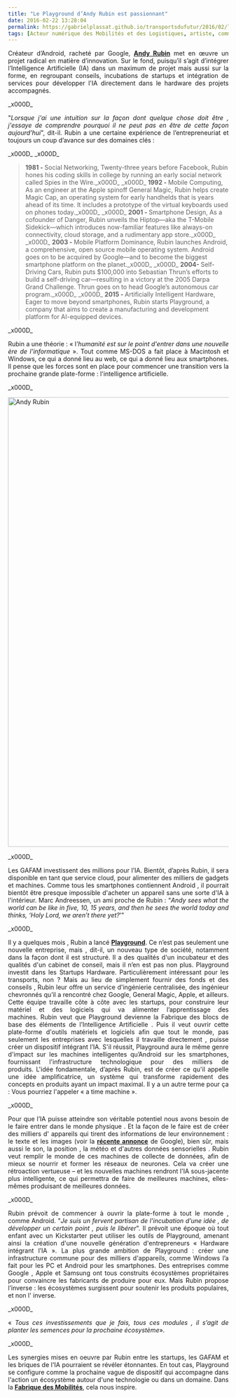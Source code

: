 ```yaml
---
title: "Le Playground d’Andy Rubin est passionnant"
date: 2016-02-22 13:28:04
permalink: https://gabrielplassat.github.io/transportsdufutur/2016/02/le-playground-dandy-rubin-est-passionnant.html
tags: [Acteur numérique des Mobilités et des Logistiques, artiste, communs, cygne noir, donnée data, Fabrique des mobilités, google, innovation, intelligence collective, internet des objets, open innovation, open source, plate-forme]
---
```


<p style="text-align: justify">Créateur d’Android, racheté par Google, <strong><a href="http://www.wired.com/2016/02/android-inventor-andy-rubin-playground-artificial-intelligence/">Andy Rubin</a></strong> met en œuvre un projet radical en matière d’innovation. Sur le fond, puisqu’il s’agit d’intégrer l’Intelligence Artificielle (IA) dans un maximum de projet mais aussi sur la forme, en regroupant conseils, incubations de startups et intégration de services pour développer l'IA directement dans le hardware des projets accompagnés.</p>_x000D_
<p style="text-align: justify">"<em>Lorsque j'ai une intuition sur la façon dont quelque chose doit être , j'essaye de comprendre pourquoi il ne peut pas en être de cette façon aujourd'hui</em>", dit-il. Rubin a une certaine expérience de l’entrepreneuriat et toujours un coup d’avance sur des domaines clés :</p>_x000D_
_x000D_
<blockquote><strong>1981 - </strong>Social Networking, Twenty-three years before Facebook, Rubin hones his coding skills in college by running an early social network called Spies in the Wire._x000D_
_x000D_
<strong>1992 - </strong>Mobile Computing, As an engineer at the Apple spinoff General Magic, Rubin helps create Magic Cap, an operating system for early handhelds that is years ahead of its time. It includes a prototype of the virtual keyboards used on phones today._x000D_
_x000D_
<strong>2001 - </strong>Smartphone Design, As a cofounder of Danger, Rubin unveils the Hiptop—aka the T-Mobile Sidekick—which introduces now-familiar features like always-on connectivity, cloud storage, and a rudimentary app store._x000D_
_x000D_
<strong>2003 - </strong>Mobile Platform Dominance, Rubin launches Android, a comprehensive, open source mobile operating system. Android goes on to be acquired by ­Google—and to become the biggest smartphone platform on the planet._x000D_
_x000D_
<strong>2004- </strong>Self-Driving Cars, Rubin puts $100,000 into Sebastian Thrun’s efforts to build a self-driving car—resulting in a victory at the 2005 Darpa Grand Challenge. Thrun goes on to head Google’s autonomous car program._x000D_
_x000D_
<strong>2015 - </strong>Artificially Intelligent Hardware, Eager to move beyond smartphones, Rubin starts Playground, a company that aims to create a manufacturing and development platform for AI-equipped devices.</blockquote>_x000D_
<p style="text-align: justify">Rubin a une théorie : « l<em>'humanité est sur le point d'entrer dans une nouvelle ère de l'informatique</em> ». Tout comme MS-DOS a fait place à Macintosh et Windows, ce qui a donné lieu au web, ce qui a donné lieu aux smartphones. Il pense que les forces sont en place pour commencer une transition vers la prochaine grande plate-forme : l'intelligence artificielle.</p>_x000D_
<p style="text-align: justify"><a href="http://transportsdufutur.ademe.fr/wp-content/uploads/sites/6/2016/02/playground_andy_rubin1.jpg"><img class="aligncenter wp-image-4152 size-large" src="http://transportsdufutur.ademe.fr/wp-content/uploads/sites/6/2016/02/playground_andy_rubin1-896x1024.jpg" alt="Andy Rubin" width="896" height="1024" /></a><!--more--></p>_x000D_
<p style="text-align: justify">Les GAFAM investissent des millions pour l’IA. Bientôt, d’après Rubin, il sera disponible en tant que service cloud, pour alimenter des milliers de gadgets et machines. Comme tous les smartphones contiennent Android , il pourrait bientôt être presque impossible d'acheter un appareil sans une sorte d'IA à l'intérieur. Marc Andreessen, un ami proche de Rubin : “<em>Andy sees what the world can be like in five, 10, 15 years, and then he sees the world today and thinks, ‘Holy Lord, we aren’t there yet?</em>’”</p>_x000D_
<p style="text-align: justify">Il y a quelques mois , Rubin a lancé <a href="http://playground.global/" target="_blank"><strong>Playground</strong></a>. Ce n’est pas seulement une nouvelle entreprise, mais , dit-il, un nouveau type de société, notamment dans la façon dont il est structuré. Il a des qualités d'un incubateur et des qualités d'un cabinet de conseil, mais il n’en est pas non plus. Playground investit dans les Startups Hardware. Particulièrement intéressant pour les transports, non ? Mais au lieu de simplement fournir des fonds et des conseils , Rubin leur offre un service d'ingénierie centralisée, des ingénieur chevronnés qu’il a rencontré chez Google, General Magic, Apple, et ailleurs. Cette équipe travaille côte à côte avec les startups, pour construire leur matériel et des logiciels qui va alimenter l’apprentissage des machines. Rubin veut que Playground devienne la Fabrique des blocs de base des éléments de l’Intelligence Artificielle . Puis il veut ouvrir cette plate-forme d'outils matériels et logiciels afin que tout le monde, pas seulement les entreprises avec lesquelles il travaille directement , puisse créer un dispositif intégrant l’IA. S'il réussit, Playground aura le même genre d'impact sur ​​les machines intelligentes qu’Android sur les smartphones, fournissant l'infrastructure technologique pour des milliers de produits. L'idée fondamentale, d’après Rubin, est de créer ce qu'il appelle une idée amplificatrice, un système qui transforme rapidement des concepts en produits ayant un impact maximal. Il y a un autre terme pour ça : Vous pourriez l'appeler « a time machine ».</p>_x000D_
<p style="text-align: justify">Pour que l’IA puisse atteindre son véritable potentiel nous avons besoin de le faire entrer dans le monde physique . Et la façon de le faire est de créer des milliers d' appareils qui tirent des informations de leur environnement : le texte et les images (voir la <a href="http://googlecloudplatform.blogspot.fr/2016/02/Google-Cloud-Vision-API-enters-beta-open-to-all-to-try.html" target="_blank"><strong>récente annonce</strong></a> de Google), bien sûr, mais aussi le son, la position , la météo et d'autres données sensorielles . Rubin veut remplir le monde de ces machines de collecte de données, afin de mieux se nourrir et former les réseaux de neurones. Cela va créer une rétroaction vertueuse – et les nouvelles machines rendront l'IA sous-jacente plus intelligente, ce qui permettra de faire de meilleures machines, elles-mêmes produisant de meilleures données.</p>_x000D_
<p style="text-align: justify">Rubin prévoit de commencer à ouvrir la plate-forme à tout le monde , comme Android. "<em>Je suis un fervent partisan de l'incubation d’une idée , de développer un certain point , puis le libérer</em>". Il prévoit une époque où tout enfant avec un Kickstarter peut utiliser les outils de Playground, amenant ainsi la création d'une nouvelle génération d'entrepreneurs « Hardware intégrant l’IA ». La plus grande ambition de Playground : créer une infrastructure commune pour des milliers d'appareils, comme Windows l’a fait pour les PC et Android pour les smartphones. Des entreprises comme Google , Apple et Samsung ont tous construits écosystèmes propriétaires pour convaincre les fabricants de produire pour eux. Mais Rubin propose l’inverse : les écosystèmes surgissent pour soutenir les produits populaires, et non l' inverse.</p>_x000D_
<p style="text-align: justify">« <em>Tous ces investissements que je fais, tous ces modules , il s’agit de planter les semences pour la prochaine écosystème</em>».</p>_x000D_
<p style="text-align: justify">Les synergies mises en oeuvre par Rubin entre les startups, les GAFAM et les briques de l'IA pourraient se révéler étonnantes. En tout cas, Playground se configure comme la prochaine vague de dispositif qui accompagne dans l'action un écosystème autour d'une technologie ou dans un domaine. Dans la <a href="http://lafabriquedesmobilites.fr" target="_blank"><strong>Fabrique des Mobilités</strong></a>, cela nous inspire.</p>
